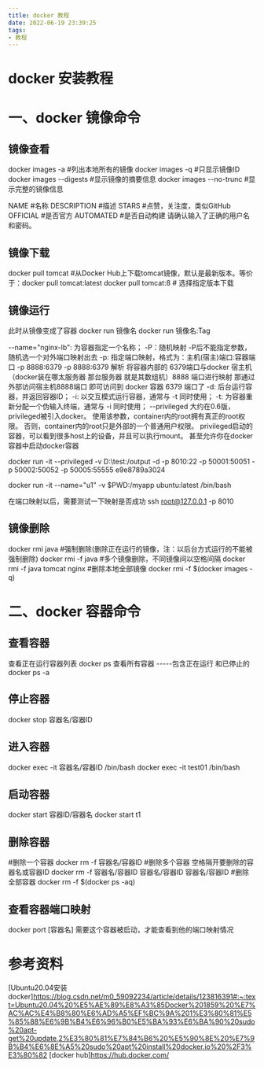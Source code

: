 ```yaml
---
title: docker 教程
date: 2022-06-19 23:39:25
tags:
- 教程
---
```



# docker 安装教程

# 一、docker 镜像命令

## 镜像查看
docker images -a            #列出本地所有的镜像
docker images -q            #只显示镜像ID
docker images --digests     #显示镜像的摘要信息
docker images --no-trunc    #显示完整的镜像信息

NAME            #名称
DESCRIPTION     #描述
STARS           #点赞，关注度，类似GitHub
OFFICIAL        #是否官方
AUTOMATED       #是否自动构建 请确认输入了正确的用户名和密码。

## 镜像下载
docker pull tomcat      #从Docker Hub上下载tomcat镜像，默认是最新版本。等价于：docker pull tomcat:latest
docker pull tomcat:8  # 选择指定版本下载

## 镜像运行
此时从镜像变成了容器
docker run 镜像名
docker run 镜像名:Tag

--name="nginx-lb": 为容器指定一个名称；
-P：随机映射
    -P后不能指定参数，随机选一个对外端口映射出去
-p: 指定端口映射，格式为：主机(宿主)端口:容器端口
    -p 8888:6379
    -p 8888:6379 解析 将容器内部的 6379端口与docker 宿主机（docker装在哪太服务器 那台服务器 就是其数组机）8888 端口进行映射 那通过外部访问宿主机8888端口 即可访问到 docker 容器 6379 端口了
-d: 后台运行容器，并返回容器ID；
-i: 以交互模式运行容器，通常与 -t 同时使用；
-t: 为容器重新分配一个伪输入终端，通常与 -i 同时使用；
 --privileged
    大约在0.6版，privileged被引入docker。
    使用该参数，container内的root拥有真正的root权限。
    否则，container内的root只是外部的一个普通用户权限。
    privileged启动的容器，可以看到很多host上的设备，并且可以执行mount。
    甚至允许你在docker容器中启动docker容器

docker run -it --privileged -v D:\test\:/output -d -p 8010:22 -p 50001:50051 -p 50002:50052 -p 50005:55555 e9e8789a3024

docker run -it --name="u1" -v $PWD:/myapp ubuntu:latest /bin/bash

在端口映射以后，需要测试一下映射是否成功
ssh root@127.0.0.1 -p 8010

## 镜像删除
docker rmi java
#强制删除(删除正在运行的镜像，注：以后台方式运行的不能被强制删除)
docker rmi -f java
#多个镜像删除，不同镜像间以空格间隔
docker rmi -f java tomcat nginx
#删除本地全部镜像
docker rmi -f $(docker images -q)

# 二、docker 容器命令

## 查看容器
查看正在运行容器列表
docker ps
查看所有容器 -----包含正在运行 和已停止的
docker ps -a


## 停止容器
docker stop 容器名/容器ID

## 进入容器
docker exec -it 容器名/容器ID /bin/bash
docker exec -it test01 /bin/bash

## 启动容器
docker start 容器ID/容器名
docker start t1


## 删除容器
#删除一个容器
docker rm -f 容器名/容器ID
#删除多个容器 空格隔开要删除的容器名或容器ID
docker rm -f 容器名/容器ID 容器名/容器ID 容器名/容器ID
#删除全部容器
docker rm -f $(docker ps -aq)

## 查看容器端口映射

docker port [容器名]
需要这个容器被启动，才能查看到他的端口映射情况



# 参考资料
[Ubuntu20.04安装docker]https://blog.csdn.net/m0_59092234/article/details/123816391#:~:text=Ubuntu20.04%20%E5%AE%89%E8%A3%85Docker%201859%20%E7%AC%AC%E4%B8%80%E6%AD%A5%EF%BC%9A%201%E3%80%81%E5%85%88%E6%9B%B4%E6%96%B0%E5%BA%93%E6%BA%90%20sudo%20apt-get%20update,2%E3%80%81%E7%84%B6%20%E5%90%8E%20%E7%9B%B4%E6%8E%A5%20sudo%20apt%20install%20docker.io%20%2F3%E3%80%82
[docker hub]https://hub.docker.com/


